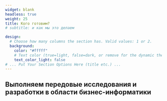 ```yaml
---
widget: blank
headless: true
weight: 25
title: Кого готовим? 
# subtitle: и как мы это делаем

design:
  # Choose how many columns the section has. Valid values: 1 or 2.
  background:
    color: "#fffff"
    # Text color (true=light, false=dark, or remove for the dynamic theme color).
    text_color_light: false
# ... Put Your Section Options Here (title etc.) ...
---
```


## Выполняем передовые исследования и разработки в области бизнес-информатики

<script type="text/javascript" src="https://vk.com/js/api/openapi.js?169"></script>

<!-- VK Widget -->
<div id="vk_groups"></div>
<script type="text/javascript">
VK.Widgets.Group("vk_groups", {mode: 4, width: "1000", height: "600"}, 66792105);
</script>